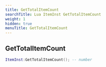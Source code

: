 ```yaml
---
title: GetTotalItemCount
searchTitle: Lua ItemInst GetTotalItemCount
weight: 1
hidden: true
menuTitle: GetTotalItemCount
---
```

## GetTotalItemCount
```lua
ItemInst:GetTotalItemCount(); -- number
```